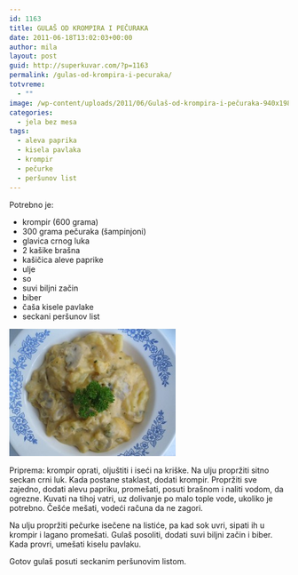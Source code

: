 ```yaml
---
id: 1163
title: GULAŠ OD KROMPIRA I PEČURAKA
date: 2011-06-18T13:02:03+00:00
author: mila
layout: post
guid: http://superkuvar.com/?p=1163
permalink: /gulas-od-krompira-i-pecuraka/
totvreme:
  - ""
image: /wp-content/uploads/2011/06/Gulaš-od-krompira-i-pečuraka-940x198.jpg
categories:
  - jela bez mesa
tags:
  - aleva paprika
  - kisela pavlaka
  - krompir
  - pečurke
  - peršunov list
---
```

Potrebno je:

  * krompir (600 grama)
  * 300 grama pečuraka (šampinjoni)
  * glavica crnog luka
  * 2 kašike brašna
  * kašičica aleve paprike
  * ulje
  * so
  * suvi biljni začin
  * biber
  * čaša kisele pavlake
  * seckani peršunov list

<img class="alignnone size-medium wp-image-3043" title="Gulaš od krompira i pečuraka" src="/wp-content/uploads/2011/06/Gulaš-od-krompira-i-pečuraka-e1335183069977-300x229.jpg" alt="" width="300" height="229" /> 

Priprema: krompir oprati, oljuštiti i iseći na kriške. Na ulju propržiti sitno seckan crni luk. Kada postane staklast, dodati krompir. Propržiti sve zajedno, dodati alevu papriku, promešati, posuti brašnom i naliti vodom, da ogrezne. Kuvati na tihoj vatri, uz dolivanje po malo tople vode, ukoliko je potrebno. Češće mešati, vodeći računa da ne zagori.

Na ulju propržiti pečurke isečene na listiće, pa kad sok uvri, sipati ih u krompir i lagano promešati. Gulaš posoliti, dodati suvi biljni začin i biber. Kada provri, umešati kiselu pavlaku.

Gotov gulaš posuti seckanim peršunovim listom.